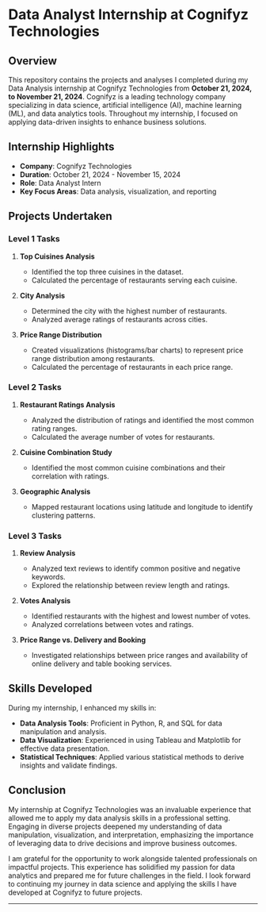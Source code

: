# Data Analyst Internship at Cognifyz Technologies

## Overview
This repository contains the projects and analyses I completed during my Data Analysis internship at Cognifyz Technologies from **October 21, 2024, to November 21, 2024**. Cognifyz is a leading technology company specializing in data science, artificial intelligence (AI), machine learning (ML), and data analytics tools. Throughout my internship, I focused on applying data-driven insights to enhance business solutions.

## Internship Highlights
- **Company**: Cognifyz Technologies
- **Duration**: October 21, 2024 - November 15, 2024
- **Role**: Data Analyst Intern
- **Key Focus Areas**: Data analysis, visualization, and reporting

## Projects Undertaken

### Level 1 Tasks
1. **Top Cuisines Analysis**
   - Identified the top three cuisines in the dataset.
   - Calculated the percentage of restaurants serving each cuisine.

2. **City Analysis**
   - Determined the city with the highest number of restaurants.
   - Analyzed average ratings of restaurants across cities.

3. **Price Range Distribution**
   - Created visualizations (histograms/bar charts) to represent price range distribution among restaurants.
   - Calculated the percentage of restaurants in each price range.

### Level 2 Tasks
1. **Restaurant Ratings Analysis**
   - Analyzed the distribution of ratings and identified the most common rating ranges.
   - Calculated the average number of votes for restaurants.

2. **Cuisine Combination Study**
   - Identified the most common cuisine combinations and their correlation with ratings.

3. **Geographic Analysis**
   - Mapped restaurant locations using latitude and longitude to identify clustering patterns.

### Level 3 Tasks
1. **Review Analysis**
   - Analyzed text reviews to identify common positive and negative keywords.
   - Explored the relationship between review length and ratings.

2. **Votes Analysis**
   - Identified restaurants with the highest and lowest number of votes.
   - Analyzed correlations between votes and ratings.

3. **Price Range vs. Delivery and Booking**
   - Investigated relationships between price ranges and availability of online delivery and table booking services.

## Skills Developed
During my internship, I enhanced my skills in:
- **Data Analysis Tools**: Proficient in Python, R, and SQL for data manipulation and analysis.
- **Data Visualization**: Experienced in using Tableau and Matplotlib for effective data presentation.
- **Statistical Techniques**: Applied various statistical methods to derive insights and validate findings.

## Conclusion
My internship at Cognifyz Technologies was an invaluable experience that allowed me to apply my data analysis skills in a professional setting. Engaging in diverse projects deepened my understanding of data manipulation, visualization, and interpretation, emphasizing the importance of leveraging data to drive decisions and improve business outcomes.

I am grateful for the opportunity to work alongside talented professionals on impactful projects. This experience has solidified my passion for data analytics and prepared me for future challenges in the field. I look forward to continuing my journey in data science and applying the skills I have developed at Cognifyz to future projects.

---
